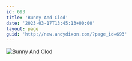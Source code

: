 ```yaml
---
id: 693
title: 'Bunny And Clod'
date: '2023-03-17T13:45:13+00:00'
layout: page
guid: 'http://new.andydixon.com/?page_id=693'
---
```


![Bunny And Clod](https://i0.wp.com/assets.g8x2.ldn.idrivee2-23.com/posters/Bunny%20And%20Clod%2001.jpg?w=1200&ssl=1 "Bunny And Clod")